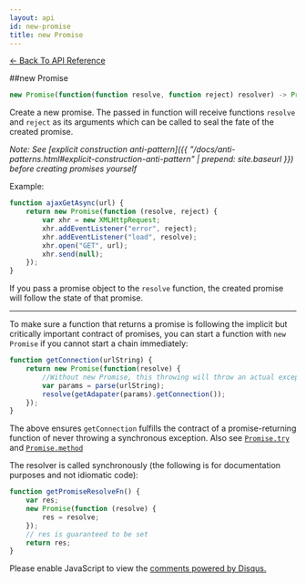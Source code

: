 ```yaml
---
layout: api
id: new-promise
title: new Promise
---
```



[← Back To API Reference](/docs/api-reference.html)
<div class="api-code-section"><markdown>
##new Promise

```js
new Promise(function(function resolve, function reject) resolver) -> Promise
```


Create a new promise. The passed in function will receive functions `resolve` and `reject` as its arguments which can be called to seal the fate of the created promise.

*Note: See [explicit construction anti-pattern]({{ "/docs/anti-patterns.html#explicit-construction-anti-pattern" | prepend: site.baseurl }}) before creating promises yourself*

Example:

```js
function ajaxGetAsync(url) {
    return new Promise(function (resolve, reject) {
        var xhr = new XMLHttpRequest;
        xhr.addEventListener("error", reject);
        xhr.addEventListener("load", resolve);
        xhr.open("GET", url);
        xhr.send(null);
    });
}
```

If you pass a promise object to the `resolve` function, the created promise will follow the state of that promise.

<hr>

To make sure a function that returns a promise is following the implicit but critically important contract of promises, you can start a function with `new Promise` if you cannot start a chain immediately:

```js
function getConnection(urlString) {
    return new Promise(function(resolve) {
        //Without new Promise, this throwing will throw an actual exception
        var params = parse(urlString);
        resolve(getAdapater(params).getConnection());
    });
}
```

The above ensures `getConnection` fulfills the contract of a promise-returning function of never throwing a synchronous exception. Also see [`Promise.try`](.) and [`Promise.method`](.)

The resolver is called synchronously (the following is for documentation purposes and not idiomatic code):

```js
function getPromiseResolveFn() {
    var res;
    new Promise(function (resolve) {
        res = resolve;
    });
    // res is guaranteed to be set
    return res;
}
```
</markdown></div>

<div id="disqus_thread"></div>
<script type="text/javascript">
    var disqus_title = "new Promise";
    var disqus_shortname = "bluebirdjs";
    var disqus_identifier = "disqus-id-new-promise";
    
    (function() {
        var dsq = document.createElement("script"); dsq.type = "text/javascript"; dsq.async = true;
        dsq.src = "//" + disqus_shortname + ".disqus.com/embed.js";
        (document.getElementsByTagName("head")[0] || document.getElementsByTagName("body")[0]).appendChild(dsq);
    })();
</script>
<noscript>Please enable JavaScript to view the <a href="https://disqus.com/?ref_noscript" rel="nofollow">comments powered by Disqus.</a></noscript>